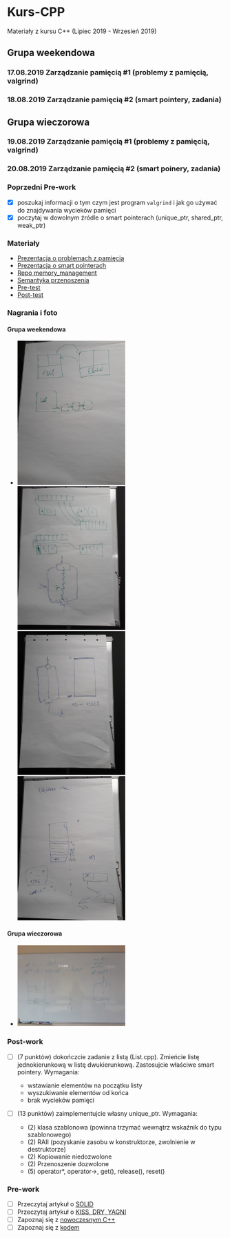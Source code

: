 # Kurs-CPP

Materiały z kursu C++ (Lipiec 2019 - Wrzesień 2019)

## Grupa weekendowa

### 17.08.2019 Zarządzanie pamięcią #1 (problemy z pamięcią, valgrind)

### 18.08.2019 Zarządzanie pamięcią #2 (smart pointery, zadania)

## Grupa wieczorowa

### 19.08.2019 Zarządzanie pamięcią #1 (problemy z pamięcią, valgrind)

### 20.08.2019 Zarządzanie pamięcią #2 (smart poinery, zadania)

### Poprzedni Pre-work

- [x] poszukaj informacji o tym czym jest program `valgrind` i jak go używać do znajdywania wycieków pamięci
- [x] poczytaj w dowolnym źródle o smart pointerach (unique_ptr, shared_ptr, weak_ptr)

### Materiały

- [Prezentacja o problemach z pamięcią](memory_management_problems.pdf)
- [Prezentacja o smart pointerach](smart_pointers.pdf)
- [Repo memory_management](https://github.com/coders-school/memory_management)
- [Semantyka przenoszenia](https://infotraining.bitbucket.io/cpp-11/move.html)
- [Pre-test](pre-test.txt)
- [Post-test](post-test.txt)

### Nagrania i foto

#### Grupa weekendowa

- <img src="foto/weekend_1.jpg" width="250px" /> <img src="foto/weekend_2.jpg" width="250px" />
  <img src="foto/weekend_3.jpg" width="250px" /> <img src="foto/weekend_4.jpg" width="250px" />
  
#### Grupa wieczorowa

- <img src="foto/evening_1.jpg" width="250px" />

### Post-work

- [ ] (7 punktów) dokończcie zadanie z listą (List.cpp). Zmieńcie listę jednokierunkową w listę dwukierunkową. Zastosujcie właściwe smart pointery. Wymagania:
  - wstawianie elementów na początku listy
  - wyszukiwanie elementów od końca
  - brak wycieków pamięci

- [ ] (13 punktów) zaimplementujcie własny unique_ptr. Wymagania:
  - (2) klasa szablonowa (powinna trzymać wewnątrz wskaźnik do typu szablonowego)
  - (2) RAII (pozyskanie zasobu w konstruktorze, zwolnienie w destruktorze)
  - (2) Kopiowanie niedozwolone
  - (2) Przenoszenie dozwolone
  - (5) operator*, operator->, get(), release(), reset()

### Pre-work

- [ ] Przeczytaj artykuł o [SOLID](https://www.samouczekprogramisty.pl/solid-czyli-dobre-praktyki-w-programowaniu-obiektowym/)
- [ ] Przeczytaj artykuł o [KISS, DRY, YAGNI](https://www.samouczekprogramisty.pl/jakosc-kodu-a-oschle-pocalunki-jagny/)
- [ ] Zapoznaj się z [nowoczesnym C++](https://github.com/AnthonyCalandra/modern-cpp-features)
- [ ] Zapoznaj się z [kodem](../L07-modern-cpp/exercises)
